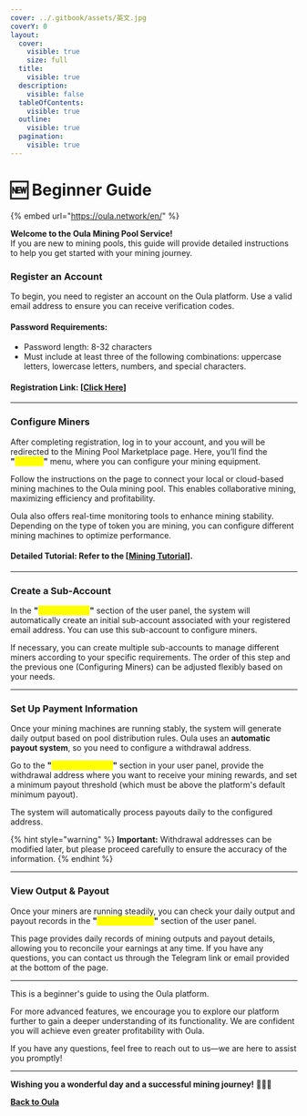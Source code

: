 ```yaml
---
cover: ../.gitbook/assets/英文.jpg
coverY: 0
layout:
  cover:
    visible: true
    size: full
  title:
    visible: true
  description:
    visible: false
  tableOfContents:
    visible: true
  outline:
    visible: true
  pagination:
    visible: true
---
```


# 🆕 Beginner Guide

{% embed url="https://oula.network/en/" %}

**Welcome to the Oula Mining Pool Service!**\
If you are new to mining pools, this guide will provide detailed instructions to help you get started with your mining journey.

### **Register an Account**

To begin, you need to register an account on the Oula platform. Use a valid email address to ensure you can receive verification codes.

#### **Password Requirements:**

* Password length: 8-32 characters
* Must include at least three of the following combinations: uppercase letters, lowercase letters, numbers, and special characters.

#### **Registration Link:** \[[Click Here](https://oula.network/en/register)]

***

### **Configure Miners**

After completing registration, log in to your account, and you will be redirected to the Mining Pool Marketplace page. Here, you’ll find the **"**<mark style="color:yellow;">**Worker**</mark>**"** menu, where you can configure your mining equipment.

Follow the instructions on the page to connect your local or cloud-based mining machines to the Oula mining pool. This enables collaborative mining, maximizing efficiency and profitability.

Oula also offers real-time monitoring tools to enhance mining stability. Depending on the type of token you are mining, you can configure different mining machines to optimize performance.

#### **Detailed Tutorial:** Refer to the \[[Mining Tutorial](../mining-tutorial/overview.md)].

***

### **Create a Sub-Account**

In the **"**<mark style="color:yellow;">**Sub-Account**</mark>**"** section of the user panel, the system will automatically create an initial sub-account associated with your registered email address. You can use this sub-account to configure miners.

If necessary, you can create multiple sub-accounts to manage different miners according to your specific requirements. The order of this step and the previous one (Configuring Miners) can be adjusted flexibly based on your needs.

***

### **Set Up Payment Information**

Once your mining machines are running stably, the system will generate daily output based on pool distribution rules. Oula uses an **automatic payout system**, so you need to configure a withdrawal address.

Go to the **"**<mark style="color:yellow;">**Payout Settings**</mark>**"** section in your user panel, provide the withdrawal address where you want to receive your mining rewards, and set a minimum payout threshold (which must be above the platform's default minimum payout).

The system will automatically process payouts daily to the configured address.

{% hint style="warning" %}
**Important:** Withdrawal addresses can be modified later, but please proceed carefully to ensure the accuracy of the information.
{% endhint %}

***

### **View Output & Payout**

Once your miners are running steadily, you can check your daily output and payout records in the **"**<mark style="color:yellow;">**Output/Payout**</mark>**"** section of the user panel.

This page provides daily records of mining outputs and payout details, allowing you to reconcile your earnings at any time. If you have any questions, you can contact us through the Telegram link or email provided at the bottom of the page.

***

This is a beginner's guide to using the Oula platform.&#x20;

For more advanced features, we encourage you to explore our platform further to gain a deeper understanding of its functionality. We are confident you will achieve even greater profitability with Oula.

If you have any questions, feel free to reach out to us—we are here to assist you promptly!

***

**Wishing you a wonderful day and a successful mining journey!** :clap::tada::smile:





[**Back to Oula**](https://oula.network/en/login)
